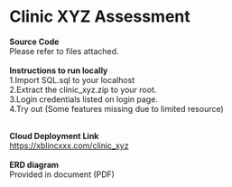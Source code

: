# Clinic XYZ Assessment

<b>Source Code</b><br/>
Please refer to files attached.<br/><br/>
<b>Instructions to run locally</b><br/>
1.Import SQL.sql to your localhost<br/>
2.Extract the clinic_xyz.zip to your root.<br/>
3.Login credentials listed on login page.<br/>
4.Try out (Some features missing due to limited resource)<br/><br/>


<b>Cloud Deployment Link</b><br/>
https://xblincxxx.com/clinic_xyz<br/><br/>
<b>ERD diagram</b><br/>
Provided in document (PDF)
